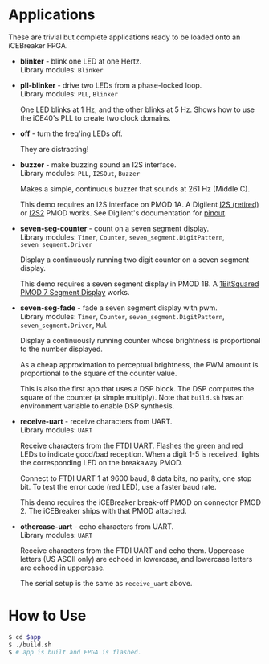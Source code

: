 # Applications

These are trivial but complete applications ready to be loaded onto an
iCEBreaker FPGA.

 * **blinker** - blink one LED at one Hertz.<br>
   Library modules: `Blinker`

 * **pll-blinker** - drive two LEDs from a phase-locked loop.<br>
   Library modules: `PLL`, `Blinker`

   One LED blinks at 1 Hz, and the other blinks at 5 Hz.  Shows
   how to use the iCE40's PLL to create two clock domains.

 * **off** - turn the freq'ing LEDs off.

   They are distracting!

 * **buzzer** - make buzzing sound an I2S interface.<br>
   Library modules: `PLL`, `I2SOut`, `Buzzer`

   Makes a simple, continuous buzzer that sounds at 261 Hz (Middle C).

   This demo requires an I2S interface on PMOD 1A.  A Digilent [I2S
   (retired)](https://store.digilentinc.com/pmod-i2s-stereo-audio-output-retired/)
   or
   [I2S2](https://store.digilentinc.com/pmod-i2s2-stereo-audio-input-and-output/)
   PMOD works.  See Digilent's documentation for
   [pinout](https://reference.digilentinc.com/reference/pmod/pmodi2s/start).

 * **seven-seg-counter** - count on a seven segment display.<br>
   Library modules: `Timer`, `Counter`, `seven_segment.DigitPattern`,
   `seven_segment.Driver`

   Display a continuously running two digit counter
   on a seven segment display.

   This demo requires a seven segment display in PMOD 1B.
   A [1BitSquared PMOD 7 Segment
   Display](https://1bitsquared.com/collections/fpga/products/pmod-7-segment-display)
   works.

 * **seven-seg-fade** - fade a seven segment display with pwm.<br>
   Library modules: `Timer`, `Counter`, `seven_segment.DigitPattern`,
   `seven_segment.Driver`, `Mul`

   Display a continuously running counter whose brightness is
   proportional to the number displayed.

   As a cheap approximation to perceptual brightness, the PWM
   amount is proportional to the square of the counter value.

   This is also the first app that uses a DSP block.  The
   DSP computes the square of the counter (a simple multiply).
   Note that `build.sh` has an environment variable to enable
   DSP synthesis.

 * **receive-uart** - receive characters from UART.<br>
   Library modules: `UART`

   Receive characters from the FTDI UART.  Flashes the green and
   red LEDs to indicate good/bad reception.  When a digit 1-5
   is received, lights the corresponding LED on the breakaway PMOD.

   Connect to FTDI UART 1 at 9600 baud, 8 data bits, no parity,
   one stop bit.  To test the error code (red LED), use a faster
   baud rate.

   This demo requires the iCEBreaker break-off PMOD on connector
   PMOD 2.  The iCEBreaker ships with that PMOD attached.

 * **othercase-uart** - echo characters from UART.<br>
   Library modules: `UART`

   Receive characters from the FTDI UART and echo them.  Uppercase
   letters (US ASCII only) are echoed in lowercase, and lowercase
   letters are echoed in uppercase.

   The serial setup is the same as `receive_uart` above.


# How to Use

```sh
$ cd $app
$ ./build.sh
$ # app is built and FPGA is flashed.
```
